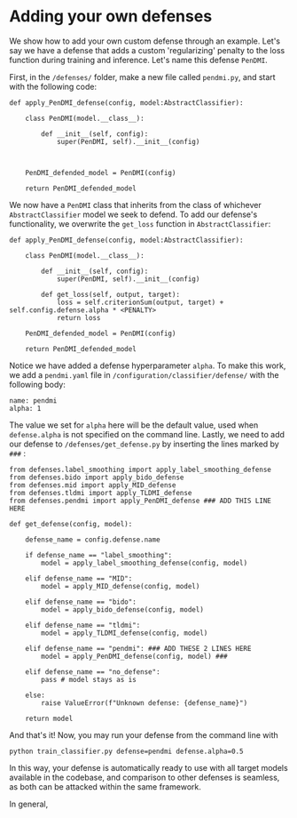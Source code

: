 # Adding your own defenses
We show how to add your own custom defense through an example. Let's say we have a defense that adds a custom 'regularizing' penalty to the loss function during training and inference. Let's name this defense `PenDMI`.

First, in the `/defenses/` folder, make a new file called `pendmi.py`, and start with the following code:
```
def apply_PenDMI_defense(config, model:AbstractClassifier):
    
    class PenDMI(model.__class__):
        
        def __init__(self, config):
            super(PenDMI, self).__init__(config)



    PenDMI_defended_model = PenDMI(config)

    return PenDMI_defended_model
```
We now have a `PenDMI` class that inherits from the class of whichever `AbstractClassifier` model we seek to defend. To add our defense's functionality, we overwrite the `get_loss` function in `AbstractClassifier`:
```
def apply_PenDMI_defense(config, model:AbstractClassifier):
    
    class PenDMI(model.__class__):
        
        def __init__(self, config):
            super(PenDMI, self).__init__(config)

        def get_loss(self, output, target):
            loss = self.criterionSum(output, target) + self.config.defense.alpha * <PENALTY>
            return loss

    PenDMI_defended_model = PenDMI(config)

    return PenDMI_defended_model
```
Notice we have added a defense hyperparameter `alpha`. To make this work, we add a `pendmi.yaml` file in `/configuration/classifier/defense/` with the following body:
```
name: pendmi
alpha: 1
```
The value we set for `alpha` here will be the default value, used when `defense.alpha` is not specified on the command line.
Lastly, we need to add our defense to `/defenses/get_defense.py` by inserting the lines marked by `###` :
```
from defenses.label_smoothing import apply_label_smoothing_defense
from defenses.bido import apply_bido_defense
from defenses.mid import apply_MID_defense
from defenses.tldmi import apply_TLDMI_defense
from defenses.pendmi import apply_PenDMI_defense ### ADD THIS LINE HERE

def get_defense(config, model):
    
    defense_name = config.defense.name
    
    if defense_name == "label_smoothing":
        model = apply_label_smoothing_defense(config, model)
        
    elif defense_name == "MID":
        model = apply_MID_defense(config, model)

    elif defense_name == "bido":
        model = apply_bido_defense(config, model)

    elif defense_name == "tldmi":
        model = apply_TLDMI_defense(config, model)

    elif defense_name == "pendmi": ### ADD THESE 2 LINES HERE
        model = apply_PenDMI_defense(config, model) ###

    elif defense_name == "no_defense":
        pass # model stays as is
        
    else:
        raise ValueError(f"Unknown defense: {defense_name}")
    
    return model
```
And that's it! Now, you may run your defense from the command line with
```
python train_classifier.py defense=pendmi defense.alpha=0.5
```
In this way, your defense is automatically ready to use with all target models available in the codebase, and comparison to other defenses is seamless, as both can be attacked within the same framework.

In general, 
